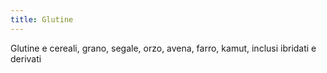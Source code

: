 ```yaml
---
title: Glutine
---
```

Glutine e cereali, grano, segale, orzo, avena, farro, kamut, inclusi ibridati e derivati